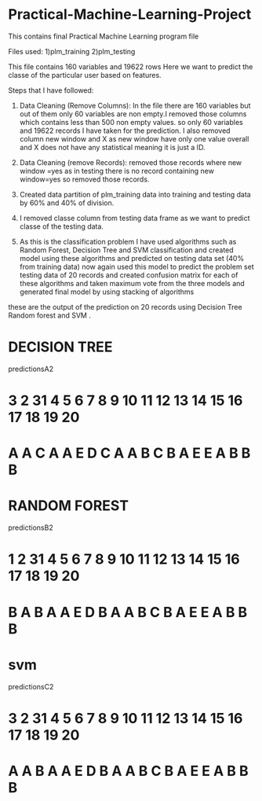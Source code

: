 # Practical-Machine-Learning-Project
This contains final Practical Machine Learning program file

Files used:
  1)plm_training
  2)plm_testing
 
 This file contains 160 variables and 19622 rows 
 Here we want to predict the classe of the particular user based on features. 
 
 Steps that I have followed:
 
 1) Data Cleaning (Remove Columns): In the file there are 160 variables but out of them only 60 variables are non empty.I removed those      columns which contains less than 500 non empty values. so only 60 variables and 19622 records I have taken for the prediction.
   I also removed column new window and X as new window have only one value overall and X does not have any statistical meaning it is        just a ID.
 
 2) Data Cleaning (remove Records): removed those records where new window =yes as in testing there is no record containing new             window=yes so removed those records.
 
 3) Created data partition of plm_training data into training and testing data by 60% and 40% of division.
 
 4) I removed classe column from testing data frame as we want to predict classe of the testing data.
 
 5) As this is the classification problem I have used algorithms such as Random Forest, Decision Tree and SVM classification and created model using these algorithms and predicted on testing data set (40% from training data) now again used this model to predict the problem set testing data of 20 records and created confusion matrix for each of these algorithms and taken maximum vote from the three models and generated final model by using stacking of algorithms 
 
these are the output of the prediction on 20 records using Decision Tree Random forest and SVM .

# DECISION TREE #
predictionsA2
# 3  2 31  4  5  6  7  8  9 10 11 12 13 14 15 16 17 18 19 20 
# A  A  C  A  A  E  D  C  A  A  B  C  B  A  E  E  A  B  B  B 

# RANDOM FOREST #
predictionsB2
# 1  2 31  4  5  6  7  8  9 10 11 12 13 14 15 16 17 18 19 20 
# B  A  B  A  A  E  D  B  A  A  B  C  B  A  E  E  A  B  B  B 

# svm #
predictionsC2
# 3  2 31  4  5  6  7  8  9 10 11 12 13 14 15 16 17 18 19 20 
# A  A  B  A  A  E  D  B  A  A  B  C  B  A  E  E  A  B  B  B 

 
 
